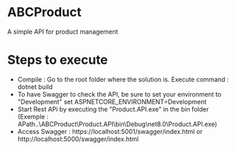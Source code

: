 # ABCProduct
A simple API for product management

# Steps to execute
- Compile : 
    Go to the root folder where the solution is.
    Execute command : dotnet build
- To have Swagger to check the API, be sure to set your environment to "Development"
    set ASPNETCORE_ENVIRONMENT=Development
- Start Rest APi by executing the "Product.API.exe" in the bin folder (Exemple : APath..\ABCProduct\Product.API\bin\Debug\net8.0\Product.API.exe)
- Access Swagger : https://localhost:5001/swagger/index.html or http://localhost:5000/swagger/index.html